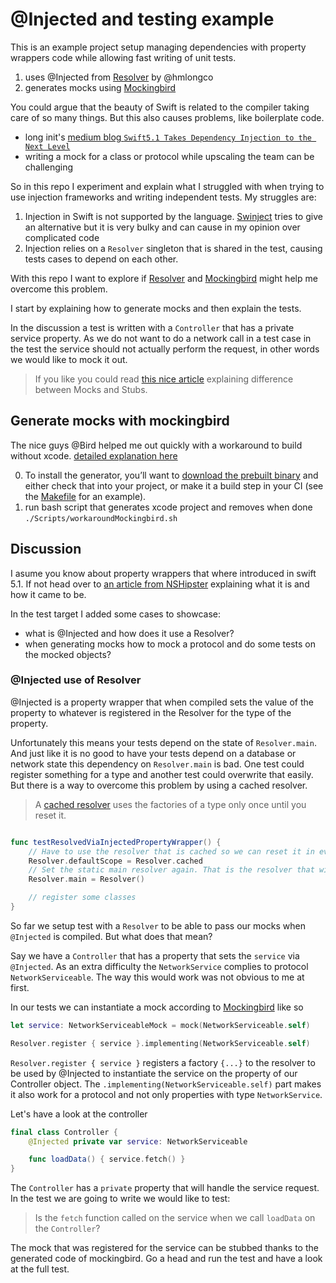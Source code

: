 # @Injected and testing example 

This is an example project setup managing dependencies with property wrappers code while allowing fast writing of unit tests.

1. uses @Injected from [Resolver](https://github.com/hmlongco/Resolver) by @hmlongco
2. generates mocks using [Mockingbird](https://github.com/birdrides/mockingbird)

You could argue that the beauty of Swift is related to the compiler taking care of so many things. But this also causes problems, like boilerplate code.

* long init's  [medium blog `Swift5.1 Takes Dependency Injection to the Next Level`](https://link.medium.com/VLg9OZejM8 )
* writing a mock for a class or protocol  while upscaling the team can be challenging

So in this repo I experiment and explain what I struggled with when trying to use injection frameworks and writing independent tests. My struggles are:

1. Injection in Swift is not supported by the language. [Swinject](https://github.com/Swinject/Swinject) tries to give an alternative but it is very bulky and can cause in my opinion over complicated code
2. Injection relies on a `Resolver` singleton that is shared in the test, causing tests cases to depend on each other.

With this repo I want to explore if [Resolver](https://github.com/hmlongco/Resolver) and [Mockingbird](https://github.com/birdrides/mockingbird) might help me overcome this problem.

I start by explaining how to generate mocks and then explain the tests.

In the discussion a test is written with a `Controller` that has a private service property. As we do not want to do a network call in a test case in the test the service should not actually perform the request, in other words we would like to mock it out.

> If you like you could read [this nice article](https://medium.com/meetu-engineering/testing-mock-vs-stub-e3f948f6d211) explaining difference between Mocks and Stubs.

## Generate mocks with mockingbird

The nice guys @Bird helped me out quickly with a workaround to build without xcode. [detailed explanation here](https://github.com/birdrides/mockingbird/issues/164#issuecomment-671545345)

0. To install the generator, you’ll want to [download the prebuilt binary](https://github.com/birdrides/mockingbird/releases/tag/0.14.1) and either check that into your project, or make it a build step in your CI (see the [Makefile](https://github.com/birdrides/mockingbird/blob/master/Makefile#L306) for an example).
1. run bash script that generates xcode project and removes when done `./Scripts/workaroundMockingbird.sh`

## Discussion

I asume you know about property wrappers that where introduced in swift 5.1. If not head over to [an article from NSHipster](https://nshipster.com/propertywrapper/) explaining what it is and how it came to be.

In the test target I added some cases to showcase:

* what is @Injected and how does it use a Resolver?
* when generating mocks how to mock a protocol and do some tests on the mocked objects?

### @Injected use of Resolver

@Injected is a property wrapper that when compiled sets the value of the property to whatever is registered in the Resolver for the type of the property.

Unfortunately this means your tests depend on the state of `Resolver.main`. And just like it is no good to have your tests depend on a database or network state this dependency on `Resolver.main` is bad. One test could register something for a type and another test could overwrite that easily. But there is a way to overcome this problem by using a cached resolver.

> A [cached resolver](https://github.com/hmlongco/Resolver/blob/master/Documentation/Scopes.md#scope-cached) uses the factories of a type only once until you reset it.

```swift

func testResolvedViaInjectedPropertyWrapper() {
    // Have to use the resolver that is cached so we can reset it in every test
    Resolver.defaultScope = Resolver.cached
    // Set the static main resolver again. That is the resolver that will be used on injection
    Resolver.main = Resolver()

    // register some classes
}
```

So far we setup test with a `Resolver` to be able to pass our mocks when `@Injected` is compiled. But what does that mean?

Say we have a `Controller` that has a property that sets the `service` via `@Injected`. As an extra difficulty the `NetworkService` complies to protocol  `NetworkServiceable`. The way this would work was not obvious to me at first.

In our tests we can instantiate a mock according to [Mockingbird](https://github.com/birdrides/mockingbird) like so

```swift
let service: NetworkServiceableMock = mock(NetworkServiceable.self)

Resolver.register { service }.implementing(NetworkServiceable.self)
```

`Resolver.register { service }` registers a factory `{...}` to the resolver to be used by @Injected to instantiate the service on the property of our Controller object. The `.implementing(NetworkServiceable.self)` part makes it also work for a protocol and not only properties with type `NetworkService`.

Let's have a look at the controller

```swift
final class Controller {
    @Injected private var service: NetworkServiceable

    func loadData() { service.fetch() }
}
```

The `Controller` has a `private` property that will handle the service request. In the test we are going to write we would like to test:

> Is the `fetch` function called on the service when we call `loadData` on the `Controller`?

The mock that was registered for the service can be stubbed thanks to the generated code of mockingbird. Go a head and run the test and have a look at the full test.
